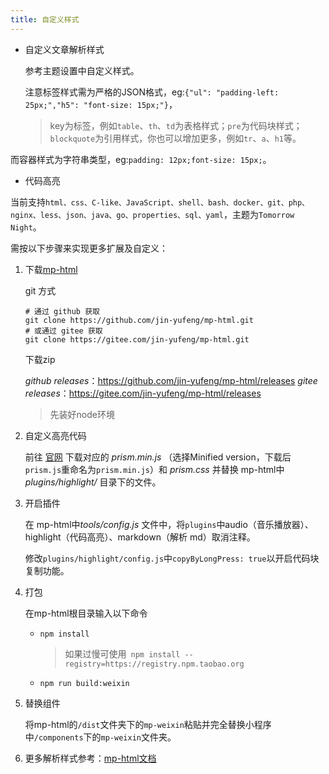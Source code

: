 ```yaml
---
title: 自定义样式
---
```

* 自定义文章解析样式

  参考主题设置中自定义样式。

  注意标签样式需为严格的JSON格式，eg:`{"ul": "padding-left: 25px;","h5": "font-size: 15px;"}`，
  
  > key为标签，例如`table`、`th`、`td`为表格样式；`pre`为代码块样式；`blockquote`为引用样式，你也可以增加更多，例如`tr`、`a`、`h1`等。

​		而容器样式为字符串类型，eg:`padding: 12px;font-size: 15px;`。

* 代码高亮

当前支持`html、css、C-like、JavaScript、shell、bash、docker、git、php、nginx、less、json、java、go、properties、sql、yaml`，主题为`Tomorrow Night`。

需按以下步骤来实现更多扩展及自定义：

1. 下载[mp-html](https://github.com/jin-yufeng/mp-html)

   git 方式

   ```shell
   # 通过 github 获取
   git clone https://github.com/jin-yufeng/mp-html.git
   # 或通过 gitee 获取
   git clone https://gitee.com/jin-yufeng/mp-html.git
   ```

   下载zip

   *github releases*：https://github.com/jin-yufeng/mp-html/releases
   *gitee releases*：https://gitee.com/jin-yufeng/mp-html/releases

   

   > 先装好node环境

2. 自定义高亮代码

   前往 [官网](https://prismjs.com/download.html) 下载对应的 *prism.min.js* （选择Minified version，下载后`prism.js`重命名为`prism.min.js`）和 *prism.css* 并替换 mp-html中*plugins/highlight/* 目录下的文件。

3. 开启插件

   在 mp-html中*tools/config.js* 文件中，将`plugins`中audio（音乐播放器）、highlight（代码高亮）、markdown（解析 md）取消注释。

   修改`plugins/highlight/config.js`中`copyByLongPress: true`以开启代码块复制功能。

4. 打包

   在mp-html根目录输入以下命令

   * `npm install`

     > 如果过慢可使用` npm install --registry=https://registry.npm.taobao.org`

   * `npm run build:weixin`

5. 替换组件

   将mp-html的`/dist`文件夹下的`mp-weixin`粘贴并完全替换小程序中`/components`下的`mp-weixin`文件夹。

6. 更多解析样式参考：[mp-html文档](https://jin-yufeng.gitee.io/mp-html)